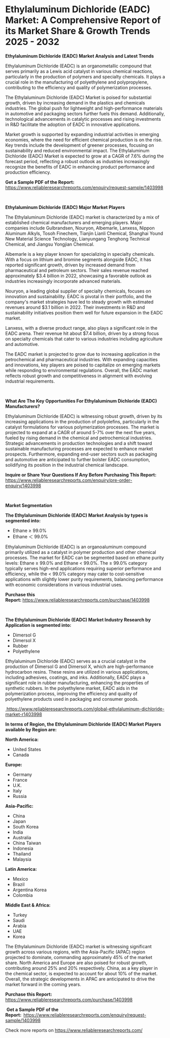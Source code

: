 <p><h1>Ethylaluminum Dichloride (EADC) Market: A Comprehensive Report of its Market Share & Growth Trends 2025 - 2032</h1></p><p><strong>Ethylaluminum Dichloride (EADC) Market Analysis and Latest Trends</strong></p>
<p><p>Ethylaluminum Dichloride (EADC) is an organometallic compound that serves primarily as a Lewis acid catalyst in various chemical reactions, particularly in the production of polymers and specialty chemicals. It plays a crucial role in the manufacturing of polyethylene and polypropylene, contributing to the efficiency and quality of polymerization processes.</p><p>The Ethylaluminum Dichloride (EADC) Market is poised for substantial growth, driven by increasing demand in the plastics and chemicals industries. The global push for lightweight and high-performance materials in automotive and packaging sectors further fuels this demand. Additionally, technological advancements in catalytic processes and rising investments in R&D facilitate the adoption of EADC in innovative applications.</p><p>Market growth is supported by expanding industrial activities in emerging economies, where the need for efficient chemical production is on the rise. Key trends include the development of greener processes, focusing on sustainability and reduced environmental impact. The Ethylaluminum Dichloride (EADC) Market is expected to grow at a CAGR of 7.6% during the forecast period, reflecting a robust outlook as industries increasingly recognize the benefits of EADC in enhancing product performance and production efficiency.</p></p>
<p><strong>Get a Sample PDF of the Report:&nbsp;</strong> <a href="https://www.reliableresearchreports.com/enquiry/request-sample/1403998?utm_campaign=2954&utm_medium=2&utm_source=Github&utm_content=ia&utm_term=28032025&utm_id=ethylaluminum-dichloride-eadc">https://www.reliableresearchreports.com/enquiry/request-sample/1403998</a></p>
<p>&nbsp;</p>
<p><strong>Ethylaluminum Dichloride (EADC) Major Market Players</strong></p>
<p><p>The Ethylaluminum Dichloride (EADC) market is characterized by a mix of established chemical manufacturers and emerging players. Major companies include Gulbrandsen, Nouryon, Albemarle, Lanxess, Nippon Aluminum Alkyls, Tosoh Finechem, Tianjin Lianli Chemical, Shanghai Yound New Material Science Technology, Lianyungang Tenghong Technical Chemical, and Jiangsu Yongjian Chemical. </p><p>Albemarle is a key player known for specializing in specialty chemicals. With a focus on lithium and bromine segments alongside EADC, it has reported significant growth, driven by increased demand from pharmaceutical and petroleum sectors. Their sales revenue reached approximately $3.4 billion in 2022, showcasing a favorable outlook as industries increasingly incorporate advanced materials.</p><p>Nouryon, a leading global supplier of specialty chemicals, focuses on innovation and sustainability. EADC is pivotal in their portfolio, and the company's market strategies have led to steady growth with estimated revenues around $3.1 billion in 2022. Their investments in R&D and sustainability initiatives position them well for future expansion in the EADC market.</p><p>Lanxess, with a diverse product range, also plays a significant role in the EADC arena. Their revenue hit about $7.4 billion, driven by a strong focus on specialty chemicals that cater to various industries including agriculture and automotive.</p><p>The EADC market is projected to grow due to increasing application in the petrochemical and pharmaceutical industries. With expanding capacities and innovations, key players are poised to capitalize on emerging markets while responding to environmental regulations. Overall, the EADC market reflects robust growth and competitiveness in alignment with evolving industrial requirements.</p></p>
<p>&nbsp;</p>
<p><strong>What Are The Key Opportunities For Ethylaluminum Dichloride (EADC) Manufacturers?</strong></p>
<p><p>Ethylaluminum Dichloride (EADC) is witnessing robust growth, driven by its increasing applications in the production of polyolefins, particularly in the catalyst formulations for various polymerization processes. The market is projected to expand at a CAGR of around 5-7% over the next five years, fueled by rising demand in the chemical and petrochemical industries. Strategic advancements in production technologies and a shift toward sustainable manufacturing processes are expected to enhance market prospects. Furthermore, expanding end-user sectors such as packaging and automotive are anticipated to further bolster EADC consumption, solidifying its position in the industrial chemical landscape.</p></p>
<p><strong>Inquire or Share Your Questions If Any Before Purchasing This Report:</strong> <a href="https://www.reliableresearchreports.com/enquiry/pre-order-enquiry/1403998?utm_campaign=2954&utm_medium=2&utm_source=Github&utm_content=ia&utm_term=28032025&utm_id=ethylaluminum-dichloride-eadc">https://www.reliableresearchreports.com/enquiry/pre-order-enquiry/1403998</a></p>
<p>&nbsp;</p>
<p><strong>Market Segmentation</strong></p>
<p><strong>The Ethylaluminum Dichloride (EADC) Market Analysis by types is segmented into:</strong></p>
<p><ul><li>Ethane ≥ 99.0%</li><li>Ethane ＜ 99.0%</li></ul></p>
<p><p>Ethylaluminum Dichloride (EADC) is an organoaluminum compound primarily utilized as a catalyst in polymer production and other chemical processes. The market for EADC can be segmented based on ethane purity levels: Ethane ≥ 99.0% and Ethane < 99.0%. The ≥ 99.0% category typically serves high-end applications requiring superior performance and efficiency, while the < 99.0% category may cater to cost-sensitive applications with slightly lower purity requirements, balancing performance with economic considerations in various industrial uses.</p></p>
<p><strong>Purchase this Report:&nbsp;</strong><a href="https://www.reliableresearchreports.com/purchase/1403998?utm_campaign=2954&utm_medium=2&utm_source=Github&utm_content=ia&utm_term=28032025&utm_id=ethylaluminum-dichloride-eadc">https://www.reliableresearchreports.com/purchase/1403998</a></p>
<p>&nbsp;</p>
<p><strong>The Ethylaluminum Dichloride (EADC) Market Industry Research by Application is segmented into:</strong></p>
<p><ul><li>Dimersol G</li><li>Dimersol X</li><li>Rubber</li><li>Polyethylene</li></ul></p>
<p><p>Ethylaluminum Dichloride (EADC) serves as a crucial catalyst in the production of Dimersol G and Dimersol X, which are high-performance hydrocarbon resins. These resins are utilized in various applications, including adhesives, coatings, and inks. Additionally, EADC plays a significant role in rubber manufacturing, enhancing the properties of synthetic rubbers. In the polyethylene market, EADC aids in the polymerization process, improving the efficiency and quality of polyethylene products used in packaging and consumer goods.</p></p>
<p><a href="https://www.reliableresearchreports.com/global-ethylaluminum-dichloride-market-r1403998?utm_campaign=2954&utm_medium=2&utm_source=Github&utm_content=ia&utm_term=28032025&utm_id=ethylaluminum-dichloride-eadc">&nbsp;https://www.reliableresearchreports.com/global-ethylaluminum-dichloride-market-r1403998</a></p>
<p><strong>In terms of Region, the Ethylaluminum Dichloride (EADC) Market Players available by Region are:</strong></p>
<p>
    <p> <strong> North America: </strong>
        <ul>
            <li>United States</li>
            <li>Canada</li>
        </ul>
        </p> 
    <p> <strong> Europe: </strong>
        <ul>
            <li>Germany</li>
            <li>France</li>
            <li>U.K.</li>
            <li>Italy</li>
            <li>Russia</li>
        </ul>
        </p> 
    <p> <strong> Asia-Pacific: </strong>
        <ul>
            <li>China</li>
            <li>Japan</li>
            <li>South Korea</li>
            <li>India</li>
            <li>Australia</li>
            <li>China Taiwan</li>
            <li>Indonesia</li>
            <li>Thailand</li>
            <li>Malaysia</li>
        </ul>
        </p> 
    <p> <strong> Latin America: </strong>
        <ul>
            <li>Mexico</li>
            <li>Brazil</li>
            <li>Argentina Korea</li>
            <li>Colombia</li>
        </ul>
        </p> 
    <p> <strong> Middle East & Africa: </strong>
        <ul>
            <li>Turkey</li>
            <li>Saudi</li>
            <li>Arabia</li>
            <li>UAE</li>
            <li>Korea</li>
        </ul>
    </p>
    </p>
<p><p>The Ethylaluminum Dichloride (EADC) market is witnessing significant growth across various regions, with the Asia-Pacific (APAC) region projected to dominate, commanding approximately 45% of the market share. North America and Europe are also poised for robust growth, contributing around 25% and 20% respectively. China, as a key player in the chemical sector, is expected to account for about 10% of the market. Overall, the strategic developments in APAC are anticipated to drive the market forward in the coming years.</p></p>
<p><strong>Purchase this Report: </strong><a href="https://www.reliableresearchreports.com/purchase/1403998?utm_campaign=2954&utm_medium=2&utm_source=Github&utm_content=ia&utm_term=28032025&utm_id=ethylaluminum-dichloride-eadc">https://www.reliableresearchreports.com/purchase/1403998</a></p>
<p>&nbsp;<strong>Get a Sample PDF of the Report:&nbsp;&nbsp;</strong><a href="https://www.reliableresearchreports.com/enquiry/request-sample/1403998?utm_campaign=2954&utm_medium=2&utm_source=Github&utm_content=ia&utm_term=28032025&utm_id=ethylaluminum-dichloride-eadc">https://www.reliableresearchreports.com/enquiry/request-sample/1403998</a></p>
<p><strong></strong></p>
<p>Check more reports on <a href="https://www.reliableresearchreports.com/?utm_campaign=2954&utm_medium=2&utm_source=Github&utm_content=ia&utm_term=28032025&utm_id=ethylaluminum-dichloride-eadc">https://www.reliableresearchreports.com/</a></p>